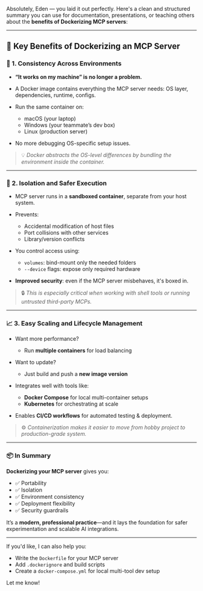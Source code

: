 Absolutely, Eden — you laid it out perfectly. Here's a clean and structured summary you can use for documentation, presentations, or teaching others about the **benefits of Dockerizing MCP servers**:

---

## 🐳 Key Benefits of Dockerizing an MCP Server

### 🚀 1. **Consistency Across Environments**

- **“It works on my machine” is no longer a problem.**
- A Docker image contains everything the MCP server needs: OS layer, dependencies, runtime, configs.
- Run the same container on:

  - macOS (your laptop)
  - Windows (your teammate’s dev box)
  - Linux (production server)

- No more debugging OS-specific setup issues.

> 💡 _Docker abstracts the OS-level differences by bundling the environment inside the container._

---

### 🔐 2. **Isolation and Safer Execution**

- MCP server runs in a **sandboxed container**, separate from your host system.
- Prevents:

  - Accidental modification of host files
  - Port collisions with other services
  - Library/version conflicts

- You control access using:

  - `volumes`: bind-mount only the needed folders
  - `--device` flags: expose only required hardware

- **Improved security**: even if the MCP server misbehaves, it's boxed in.

> 🔒 _This is especially critical when working with shell tools or running untrusted third-party MCPs._

---

### 📈 3. **Easy Scaling and Lifecycle Management**

- Want more performance?

  - Run **multiple containers** for load balancing

- Want to update?

  - Just build and push a **new image version**

- Integrates well with tools like:

  - **Docker Compose** for local multi-container setups
  - **Kubernetes** for orchestrating at scale

- Enables **CI/CD workflows** for automated testing & deployment.

> ⚙️ _Containerization makes it easier to move from hobby project to production-grade system._

---

### 📦 In Summary

**Dockerizing your MCP server** gives you:

- ✅ Portability
- ✅ Isolation
- ✅ Environment consistency
- ✅ Deployment flexibility
- ✅ Security guardrails

It’s a **modern, professional practice**—and it lays the foundation for safer experimentation and scalable AI integrations.

---

If you'd like, I can also help you:

- Write the `Dockerfile` for your MCP server
- Add `.dockerignore` and build scripts
- Create a `docker-compose.yml` for local multi-tool dev setup

Let me know!
